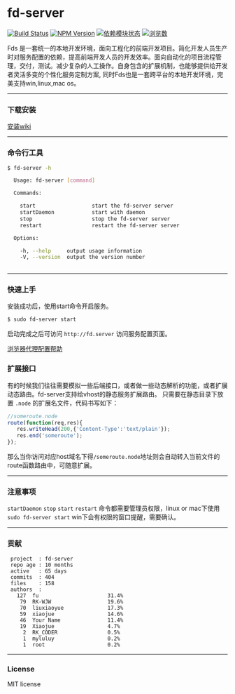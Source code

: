 # fd-server
[![Build Status](https://travis-ci.org/SBFE/fd-server.png?branch=master)](https://travis-ci.org/SBFE/fd-server) 
[![NPM Version](http://img.shields.io/npm/v/fd-server.svg?style=flat)](https://www.npmjs.org/package/fd-server)
[![依赖模块状态](https://david-dm.org/SBFE/fd-server.png)](http://david-dm.org/SBFE/fd-server)
[![浏览数](https://sourcegraph.com/api/repos/github.com/SBFE/fd-server/counters/views.png?no-count)](https://sourcegraph.com/github.com/SBFE/fd-server)


Fds 是一套统一的本地开发环境，面向工程化的前端开发项目。简化开发人员生产时对服务配置的依赖，提高前端开发人员的开发效率。面向自动化的项目流程管理，交付，测试。减少复杂的人工操作。自身包含的扩展机制，也能够提供给开发者灵活多变的个性化服务定制方案, 同时Fds也是一套跨平台的本地开发环境，完美支持win,linux,mac os。

---

### 下载安装

[安装wiki](https://github.com/SBFE/fd-server/wiki/fd-server-install)

---

### 命令行工具

```bash
$ fd-server -h

  Usage: fd-server [command]

  Commands:

    start                  start the fd-server server
    startDaemon            start with daemon
    stop                   stop the fd-server server
    restart                restart the fd-server server

  Options:

    -h, --help     output usage information
    -V, --version  output the version number
    
```

---

### 快速上手

安装成功后，使用start命令开启服务。

```bash
$ sudo fd-server start
```
启动完成之后可访问 `http://fd.server` 访问服务配置页面。

[浏览器代理配置帮助](https://github.com/SEFB/fd-server/wiki/%E5%A6%82%E4%BD%95%E8%AE%BE%E7%BD%AE%E6%B5%8F%E8%A7%88%E5%99%A8%E4%BB%A3%E7%90%86)

### 扩展接口

有的时候我们往往需要模拟一些后端接口，或者做一些动态解析的功能，或者扩展动态路由。fd-server支持给vhost的静态服务扩展路由。
只需要在静态目录下放置 `.node` 的扩展名文件，代码书写如下：

```javascript
//someroute.node
route(function(req,res){
   res.writeHead(200,{'Content-Type':'text/plain'});
   res.end('someroute');
});
```
那么当你访问对应host域名下得`/someroute.node`地址则会自动转入当前文件的route函数路由中，可随意扩展。

---
### 注意事项

`startDaemon` `stop` `start` `restart` 命令都需要管理员权限，linux or mac下使用 `sudo fd-server start` win下会有权限的窗口提醒，需要确认。 

---
### 贡献
```
 project  : fd-server
 repo age : 10 months
 active   : 65 days
 commits  : 404
 files    : 158
 authors  : 
   127  fu                      31.4%
    79  RK-WJW                  19.6%
    70  liuxiaoyue              17.3%
    59  xiaojue                 14.6%
    46  Your Name               11.4%
    19  Xiaojue                 4.7%
     2  RK_CODER                0.5%
     1  myluluy                 0.2%
     1  root                    0.2%
```
---

### License

MIT license
